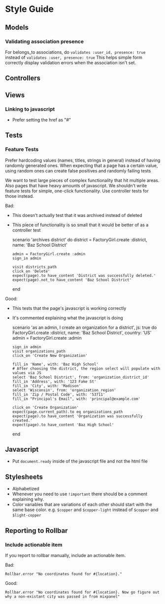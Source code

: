# Style Guide

## Models

### Validating association presence

For belongs\_to associations, do `validates :user_id, presence: true` instead of `validates :user, presence: true`
This helps simple form correctly display validation errors when the association isn't set.

## Controllers

## Views
### Linking to javascript
* Prefer setting the href as "#"

## Tests

### Feature Tests
Prefer hardcoding values (names, titles, strings in general) instead of having randomly generated ones.
When expecting that a page has a certain value, using random ones can create false positives and randomly failing tests

We want to test large pieces of complex functionality that hit multiple areas.
Also pages that have heavy amounts of javascript.
We shouldn't write feature tests for simple, one-click functionality. Use controller tests for those instead.

Bad:
* This doesn't actually test that it was archived instead of deleted
* This piece of functionality is so small that it would be better of as a controller test

    scenario 'archives district' do
      district = FactoryGirl.create :district, name: 'Baz School District'

      admin = FactoryGirl.create :admin
      sign_in admin

      visit districts_path
      click_on 'Delete'
      expect(page).to have_content 'District was successfully deleted.'
      expect(page).not_to have_content 'Baz School District'
    end

Good:
* This tests that the page's javascript is working correctly
* It's commented explaining what the javascript is doing

    scenario 'as an admin, I create an organization for a district', js: true do
      FactoryGirl.create :district, name: 'Baz School District', country: 'US'
      admin = FactoryGirl.create :admin

      sign_in admin
      visit organizations_path
      click_on 'Create New Organization'

      fill_in 'Name', with: 'Baz High School'
      # After choosing the district, the region select will populate with values via JS
      select 'Baz School District', from: 'organization_district_id'
      fill_in 'Address', with: '123 Fake St'
      fill_in 'City', with: 'Madison'
      select 'Wisconsin', from: 'organization_region'
      fill_in 'Zip / Postal Code', with: '53711'
      fill_in "Principal's Email", with: 'principal@example.com'

      click_on 'Create Organization'
      expect(page.current_path).to eq organizations_path
      expect(page).to have_content 'Organization was successfully created.'
      expect(page).to have_content 'Baz High School'
    end


## Javascript
* Put `document.ready` inside of the javascript file and not the html file

## Stylesheets
* Alphabetized
* Whenever you need to use `!important` there should be a comment explaining why.
* Color variables that are variations of each other should start with the same base color. e.g. `$copper` and `$copper-light` instead of `$copper` and `$light-copper`

## Reporting to Rollbar

### Include actionable item

If you report to rollbar manually, include an actionable item.

Bad:

    Rollbar.error "No coordinates found for #{location}."

Good:

    Rollbar.error "No coordinates found for #{location}. Now go figure out why a non-existant city was passed in from mixpanel"
